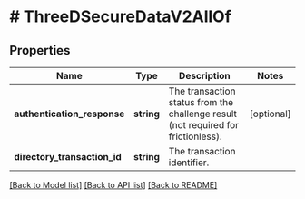 # # ThreeDSecureDataV2AllOf

## Properties

Name | Type | Description | Notes
------------ | ------------- | ------------- | -------------
**authentication_response** | **string** | The transaction status from the challenge result (not required for frictionless). | [optional]
**directory_transaction_id** | **string** | The transaction identifier. |

[[Back to Model list]](../../README.md#models) [[Back to API list]](../../README.md#endpoints) [[Back to README]](../../README.md)
